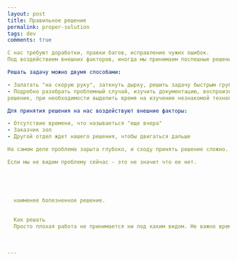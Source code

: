```yaml
--- 
layout: post 
title: Правильное решение
permalink: proper-solution
tags: dev
comments: true

С нас требуют доработки, правки багов, исправление чужих ошибок.
Под воздействием внешних факторов, иногда мы принимаем поспешные решения.

Решать задачу можно двумя способами:

- Залатать "на скорую руку", заткнуть дырку, решить задачу быстрым грубым способом
- Подробно разобрать проблемный случай, изучить документацию, воспроизвести баг у себя, написать тест, сделать красивое
решение, при необходимости выделить время на изучение незнакомой технологии используемой в проблеме.

Для принятия решения на нас воздействуют внешние факторы:

- Отсутствие времени, что называеться "еще вчера"
- Заказчик зол
- Другой отдел ждет нашего решения, чтобы двигаться дальше

На самом деле проблема зарыта глубоко, и сходу принять решение сложно.

Если мы не видим проблему сейчас - это не значит что ее нет.



  
  
  наименее болезненное решение.
  
  
  Как решать
  Просто плохая работа не принимается ни под каким видом. Не важно время, бизнес, заказчик зол, руководство требует еще вчера
  
  
   
---
```



 



